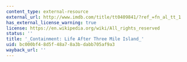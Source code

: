 ```yaml
---
content_type: external-resource
external_url: http://www.imdb.com/title/tt0409841/?ref_=fn_al_tt_1
has_external_license_warning: true
license: https://en.wikipedia.org/wiki/All_rights_reserved
status: ''
title: '_Containment: Life After Three Mile Island_'
uid: bc000bf4-8d5f-48a7-8a3b-dabb705af9a3
wayback_url: ''
---
```

